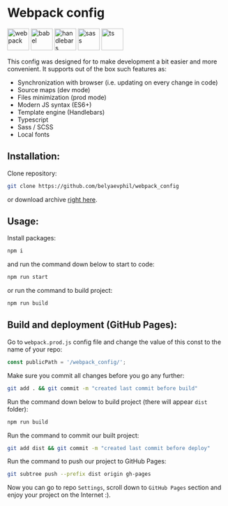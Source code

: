 # Webpack config

<img width="50" height="50" src="https://raw.githubusercontent.com/webpack/media/master/logo/icon-square-big.png" alt="webpack"> <img width="50" height="50" src="https://pbs.twimg.com/profile_images/567000326444556290/-1wfGjNw.png" alt="babel"> <img width="50" height="50" src="https://cdn.iconscout.com/icon/free/png-512/handlebars-282936.png" alt="handlebars"> <img width="50" height="50" src="https://sass-lang.com/assets/img/logos/logo-b6e1ef6e.svg" alt="sass"> <img width="50" height="50" src="https://miro.medium.com/max/816/1*mn6bOs7s6Qbao15PMNRyOA.png" alt="ts">

This config was designed for to make development a bit easier and more convenient. It supports out of the box such features as:

- Synchronization with browser (i.e. updating on every change in code)
- Source maps (dev mode)
- Files minimization (prod mode)
- Modern JS syntax (ES6+)
- Template engine (Handlebars)
- Typescript
- Sass / SCSS
- Local fonts

## Installation:

Clone repository:

```bash
git clone https://github.com/belyaevphil/webpack_config
```

or download archive [right here](https://github.com/belyaevphil/todo_list/archive/master.zip).

## Usage:

Install packages:

```bash
npm i
```

and run the command down below to start to code:

```bash
npm run start
```

or run the command to build project:

```bash
npm run build
```

## Build and deployment (GitHub Pages):

Go to `webpack.prod.js` config file and change the value of this const to the name of your repo:

```js
const publicPath = '/webpack_config/';
```

Make sure you commit all changes before you go any further:

```bash
git add . && git commit -m "created last commit before build"
```

Run the command down below to build project (there will appear `dist` folder):

```bash
npm run build
```

Run the command to commit our built project:

```bash
git add dist && git commit -m "created last commit before deploy"
```

Run the command to push our project to GitHub Pages:

```bash
git subtree push --prefix dist origin gh-pages
```

Now you can go to repo `Settings`, scroll down to `GitHub Pages` section and enjoy your project on the Internet :).
